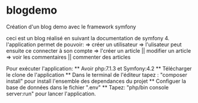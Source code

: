 # blogdemo
Création d'un blog demo avec le framework symfony 

ceci est un blog réalisé en suivant la documentation de symfony 4.
l'application permet de pouvoir:
      => créer un utilisateur 
      => l'ulisateur peut ensuite ce connecter à son compte
      => l'créer un article || modifier un article 
      => voir les commentaires || commenter des articles

Pour exécuter l'application:
        ** Avoir php:7.1.3 et Symfony:4.2
        ** Télécharger le clone de l'application 
        ** Dans le terminal de l'éditeur tapez : "composer install" pour install l'ensemble des dependances du projet
        ** Configuer la base de données dans le fichier ".env" 
        ** Tapez: "php/bin console server:run" pour lancer l'application.
